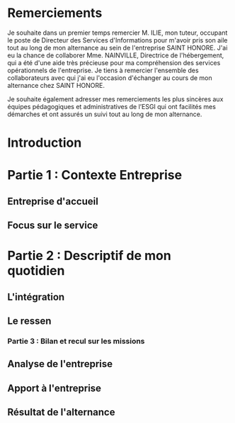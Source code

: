 # Remerciements
Je souhaite dans un premier temps remercier M. ILIE, mon tuteur, occupant le poste de Directeur des Services d'Informations pour m'avoir pris son aile tout au long de mon alternance au sein de l'entreprise SAINT HONORE. J'ai eu la chance de collaborer Mme. NAINVILLE, Directrice de l'hébergement, qui a été d'une aide très précieuse pour ma compréhension des services opérationnels de l'entreprise. Je tiens à remercier l'ensemble des collaborateurs avec qui j'ai eu l'occasion d'échanger au cours de mon alternance chez SAINT HONORE.

Je souhaite également adresser mes remerciements les plus sincères aux équipes pédagogiques et administratives de l’ESGI qui ont facilités mes démarches et ont assurés un suivi tout au long de mon alternance.
# Introduction

# Partie 1 : Contexte Entreprise
## Entreprise d'accueil

## Focus sur le service

# Partie 2 : Descriptif de mon quotidien

## L'intégration

## Le ressen

### Partie 3 : Bilan et recul sur les missions
## Analyse de l'entreprise

## Apport à l'entreprise

## Résultat de l'alternance